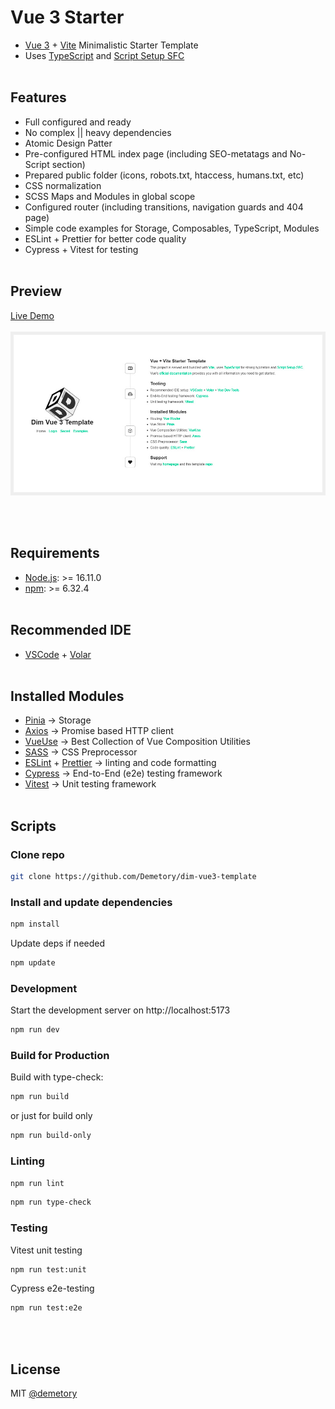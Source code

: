 # Vue 3 Starter

- [Vue 3](https://vuejs.org/) + [Vite](https://vitejs.dev/) Minimalistic Starter Template
- Uses [TypeScript](https://www.typescriptlang.org/) and [Script Setup SFC](https://vuejs.org/api/sfc-script-setup.html)
  <br/><br/>

## Features

- Full configured and ready
- No complex || heavy dependencies
- Atomic Design Patter
- Pre-configured HTML index page (including SEO-metatags and No-Script section)
- Prepared public folder (icons, robots.txt, htaccess, humans.txt, etc)
- CSS normalization
- SCSS Maps and Modules in global scope
- Configured router (including transitions, navigation guards and 404 page)
- Simple code examples for Storage, Composables, TypeScript, Modules
- ESLint + Prettier for better code quality
- Cypress + Vitest for testing
  <br/><br/>

## Preview

[Live Demo](http://vue3-template.demetrey.ru/)
<br/>
<br/>
![image](/public/cover.jpg)

<br/><br/>

## Requirements

- [Node.js](https://nodejs.org/en/): >= 16.11.0
- [npm](https://www.npmjs.com/): >= 6.32.4
  <br/><br/>

## Recommended IDE

- [VSCode](https://code.visualstudio.com/) + [Volar](https://marketplace.visualstudio.com/items?itemName=Vue.volar)
  <br/><br/>

## Installed Modules

- [Pinia](https://pinia.vuejs.org/) &rarr; Storage
- [Axios](https://axios-http.com/) &rarr; Promise based HTTP client
- [VueUse](https://vueuse.org/) &rarr; Best Collection of Vue Composition Utilities
- [SASS](https://sass-lang.com/) &rarr; CSS Preprocessor
- [ESLint](https://eslint.org/) + [Prettier](https://prettier.io/) &rarr; linting and code formatting
- [Cypress](https://www.cypress.io/) &rarr; End-to-End (e2e) testing framework
- [Vitest](https://vitest.dev/) &rarr; Unit testing framework
  <br/><br/>

## Scripts

### Clone repo

```bash
git clone https://github.com/Demetory/dim-vue3-template
```

### Install and update dependencies

```bash
npm install
```

Update deps if needed

```bash
npm update
```

### Development

Start the development server on http://localhost:5173

```bash
npm run dev
```

### Build for Production

Build with type-check:

```bash
npm run build
```

or just for build only

```bash
npm run build-only
```

### Linting

```bash
npm run lint
```

```bash
npm run type-check
```

### Testing

Vitest unit testing

```bash
npm run test:unit
```

Cypress e2e-testing

```bash
npm run test:e2e
```

<br/><br/>

## License

MIT [@demetory](https://demetrey.ru)
